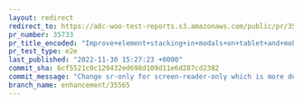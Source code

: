 ```yaml
---
layout: redirect
redirect_to: https://a8c-woo-test-reports.s3.amazonaws.com/public/pr/35733/e2e/index.html
pr_number: 35733
pr_title_encoded: "Improve+element+stacking+in+modals+on+tablet+and+mobile"
pr_test_type: e2e
last_published: "2022-11-30 15:27:23 +0000"
commit_sha: 6cf5521c0c129432ed698d109d11e6d287cd2382
commit_message: "Change sr-only for screen-reader-only which is more descriptive"
branch_name: enhancement/35565
---
```

